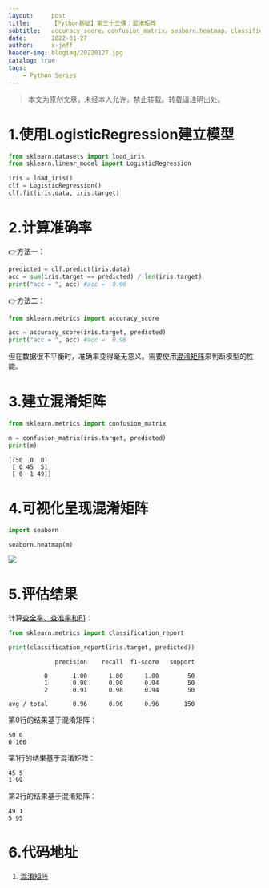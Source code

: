 ```yaml
---
layout:     post
title:      【Python基础】第三十三课：混淆矩阵
subtitle:   accuracy_score，confusion_matrix，seaborn.heatmap，classification_report
date:       2022-01-27
author:     x-jeff
header-img: blogimg/20220127.jpg
catalog: true
tags:
    - Python Series
---
```

>本文为原创文章，未经本人允许，禁止转载。转载请注明出处。

# 1.使用LogisticRegression建立模型

```python
from sklearn.datasets import load_iris
from sklearn.linear_model import LogisticRegression

iris = load_iris()
clf = LogisticRegression()
clf.fit(iris.data, iris.target)
```

# 2.计算准确率

👉方法一：

```python
predicted = clf.predict(iris.data)
acc = sum(iris.target == predicted) / len(iris.target)
print("acc = ", acc) #acc =  0.96
```

👉方法二：

```python
from sklearn.metrics import accuracy_score

acc = accuracy_score(iris.target, predicted)
print("acc = ", acc) #acc =  0.96
```

但在数据很不平衡时，准确率变得毫无意义。需要使用[混淆矩阵](http://shichaoxin.com/2018/12/03/机器学习基础-第三课-模型性能度量/#3查准率查全率与f_1)来判断模型的性能。

# 3.建立混淆矩阵

```python
from sklearn.metrics import confusion_matrix

m = confusion_matrix(iris.target, predicted)
print(m)
```

```
[[50  0  0]
 [ 0 45  5]
 [ 0  1 49]]
```

# 4.可视化呈现混淆矩阵

```python
import seaborn

seaborn.heatmap(m)
```

![](https://xjeffblogimg.oss-cn-beijing.aliyuncs.com/BLOGIMG/BlogImage/PythonSeries/Lesson33/33x1.png)

# 5.评估结果

计算[查全率、查准率和F1](http://shichaoxin.com/2018/12/03/机器学习基础-第三课-模型性能度量/#3查准率查全率与f_1)：

```python
from sklearn.metrics import classification_report

print(classification_report(iris.target, predicted))
```

```
             precision    recall  f1-score   support

          0       1.00      1.00      1.00        50
          1       0.98      0.90      0.94        50
          2       0.91      0.98      0.94        50

avg / total       0.96      0.96      0.96       150
```

第0行的结果基于混淆矩阵：

```
50 0
0 100
```

第1行的结果基于混淆矩阵：

```
45 5
1 99
```

第2行的结果基于混淆矩阵：

```
49 1
5 95
```

# 6.代码地址

1. [混淆矩阵](https://github.com/x-jeff/Python_Code_Demo/tree/master/Demo33)